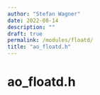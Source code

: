 ```yaml
---
author: "Stefan Wagner"
date: 2022-08-14
description: ""
draft: true
permalink: /modules/floatd/
title: "ao_floatd.h"
---
```


# ao_floatd.h
